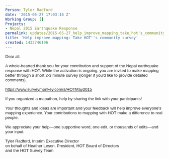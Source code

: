 ```yaml
---
Person: Tyler Radford
date: '2015-05-27 17:03:16 Z'
Working Group: []
Projects:
- Nepal 2015 Earthquake Response
permalink: updates/2015-05-27_help_improve_mapping_take_hot's_community_survey
title: 'Help improve mapping: Take HOT''s community survey'
created: 1432746196
---
```

<div style="color: #222222; font-family: arial, sans-serif; font-size: small; line-height: normal;">Dear all,</div><div style="color: #222222; font-family: arial, sans-serif; font-size: small; line-height: normal;">&nbsp;</div><div style="color: #222222; font-family: arial, sans-serif; font-size: small; line-height: normal;">A whole-hearted thank you for your contribution and support of the Nepal earthquake response with HOT. While the activation is ongoing, you are invited to make mapping better through a short 2-3 minute survey (longer if you'd like to provide detailed comments).</div><div style="color: #222222; font-family: arial, sans-serif; font-size: small; line-height: normal;">&nbsp;</div><div style="color: #222222; font-family: arial, sans-serif; font-size: small; line-height: normal;"><a href="https://www.surveymonkey.com/s/HOTMay2015" target="_blank">https://www.surveymonkey.com/s/HOTMay2015</a></div><div style="color: #222222; font-family: arial, sans-serif; font-size: small; line-height: normal;">&nbsp;</div><div style="color: #222222; font-family: arial, sans-serif; font-size: small; line-height: normal;">If you organized a mapathon, help by sharing the link with your participants!</div><div style="color: #222222; font-family: arial, sans-serif; font-size: small; line-height: normal;">&nbsp;</div><div style="color: #222222; font-family: arial, sans-serif; font-size: small; line-height: normal;">Your thoughts and ideas are important and your feedback will help improve everyone's mapping experience. Your contributions to mapping with HOT make a difference to real people.</div><div style="color: #222222; font-family: arial, sans-serif; font-size: small; line-height: normal;">&nbsp;</div><div style="color: #222222; font-family: arial, sans-serif; font-size: small; line-height: normal;">We appreciate your help—one supportive word, one edit, or thousands of edits—and your input.</div><div style="color: #222222; font-family: arial, sans-serif; font-size: small; line-height: normal;">&nbsp;</div><div style="color: #222222; font-family: arial, sans-serif; font-size: small; line-height: normal;">Tyler Radford, Interim Executive Director</div><div style="color: #222222; font-family: arial, sans-serif; font-size: small; line-height: normal;">on behalf of Heather Leson, President, HOT Board of Directors</div><div style="color: #222222; font-family: arial, sans-serif; font-size: small; line-height: normal;">and the HOT Survey Team</div>
